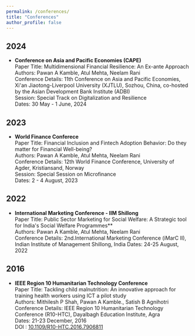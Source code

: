 ```yaml
---
permalink: /conferences/
title: "Conferences"
author_profile: false
---
```


## 2024
- **Conference on Asia and Pacific Economies (CAPE)** \
Paper Title:  Multidimensional Financial Resilience: An  Ex-ante Approach \
Authors: Pawan A Kamble, Atul Mehta, Neelam Rani \
Conference Details: 11th Conference on Asia and Pacific Economies, Xi'an Jiaotong-Liverpool University (XJTLU), Sozhou, China, co-hosted by the Asian Development Bank Institute  (ADBI)\
Session: Special Track on Digitalization and Resilience \
Dates: 30 May - 1 June, 2024

## 2023
- **World Finance Conferece** \
Paper Title: Financial Inclusion and Fintech Adoption Behavior: Do they matter for Financial Well-being?\
Authors: Pawan A Kamble, Atul Mehta, Neelam Rani \
Conference Details: 12th World Finance Conference, University of Agder, Kristiansand, Norway\
Session: Special Session on Microfinance \
Dates: 2 - 4 August, 2023

## 2022
- **International Marketing Conference - IIM Shillong** \
Paper Title: Public Sector Marketing for Social Welfare: A Strategic tool for India's Social Welfare Programmes** \
Authors: Pawan A Kamble, Atul Mehta, Neelam Rani \
Conference Details: 2nd.International Marketing Conference (iMarC II), Indian Institute of Management Shillong, India Dates: 24-25 August, 2022 

## 2016
- **IEEE Region 10 Humanitarian Technology Conference**\
Paper Title: Tackling child malnutrition: An innovative approach for training health workers using ICT a pilot study \
Authors: Mithilesh P Shah, Pawan A Kamble., Satish B Agnihotri \
Conference Details: IEEE Region 10 Humanitarian Technology Conference (R10-HTC), Dayalbagh Education Institute, Agra \
Dates: 21-23  December, 2016 \
DOI : [10.1109/R10-HTC.2016.7906811](https://www.doi.org/10.1109/R10-HTC.2016.7906811)